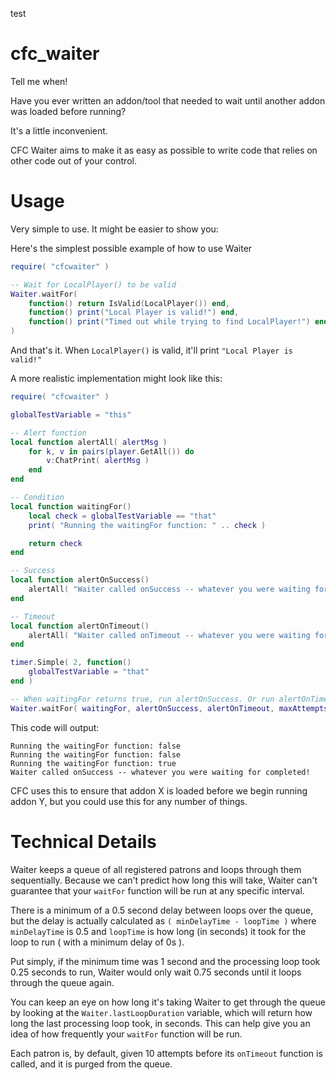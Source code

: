 test
# cfc_waiter
Tell me when!

Have you ever written an addon/tool that needed to wait until another addon was loaded before running?

It's a little inconvenient.

CFC Waiter aims to make it as easy as possible to write code that relies on other code out of your control.


# Usage
Very simple to use. It might be easier to show you:


Here's the simplest possible example of how to use Waiter
```lua
require( "cfcwaiter" )

-- Wait for LocalPlayer() to be valid 
Waiter.waitFor(
    function() return IsValid(LocalPlayer()) end,
    function() print("Local Player is valid!") end,
    function() print("Timed out while trying to find LocalPlayer!") end
)
```

And that's it. When `LocalPlayer()` is valid, it'll print `"Local Player is valid!"`

A more realistic implementation might look like this:
```lua
require( "cfcwaiter" )

globalTestVariable = "this"

-- Alert function
local function alertAll( alertMsg )
    for k, v in pairs(player.GetAll()) do
        v:ChatPrint( alertMsg )
    end
end

-- Condition
local function waitingFor()
    local check = globalTestVariable == "that"
    print( "Running the waitingFor function: " .. check )

    return check
end

-- Success
local function alertOnSuccess()
    alertAll( "Waiter called onSuccess -- whatever you were waiting for completed!" )
end

-- Timeout
local function alertOnTimeout()
    alertAll( "Waiter called onTimeout -- whatever you were waiting for didn't complete in time!" )
end

timer.Simple( 2, function()
    globalTestVariable = "that"
end )

-- When waitingFor returns true, run alertOnSuccess. Or run alertOnTimeout if waitingFor doesn't return true.
Waiter.waitFor( waitingFor, alertOnSuccess, alertOnTimeout, maxAttempts )
```

This code will output:
```
Running the waitingFor function: false
Running the waitingFor function: false
Running the waitingFor function: true
Waiter called onSuccess -- whatever you were waiting for completed!
```

CFC uses this to ensure that addon X is loaded before we begin running addon Y, but you could use this for any number of things.

# Technical Details

Waiter keeps a queue of all registered patrons and loops through them sequentially. Because we can't predict how long this will take, Waiter can't guarantee that your `waitFor` function will be run at any specific interval.

There is a minimum of a 0.5 second delay between loops over the queue, but the delay is actually calculated as `( minDelayTime - loopTime )` where `minDelayTime` is 0.5 and `loopTime` is how long (in seconds) it took for the loop to run ( with a minimum delay of 0s ).

Put simply, if the minimum time was 1 second and the processing loop took 0.25 seconds to run, Waiter would only wait 0.75 seconds until it loops through the queue again.

You can keep an eye on how long it's taking Waiter to get through the queue by looking at the `Waiter.lastLoopDuration` variable, which will return how long the last processing loop took, in seconds.
This can help give you an idea of how frequently your `waitFor` function will be run.

Each patron is, by default, given 10 attempts before its `onTimeout` function is called, and it is purged from the queue.
